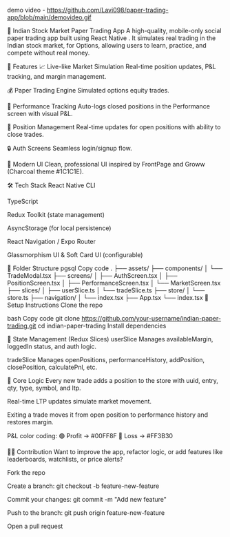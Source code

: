 demo video - https://github.com/Lavi098/paper-trading-app/blob/main/demovideo.gif

📱 Indian Stock Market Paper Trading App
A high-quality, mobile-only social paper trading app built using React Native . It simulates real trading in the Indian stock market, for  Options, allowing users to learn, practice, and compete without real money.

🚀 Features
📈 Live-like Market Simulation
Real-time position updates, P&L tracking, and margin management.

💰 Paper Trading Engine
Simulated options equity trades.

🧠 Performance Tracking
Auto-logs closed positions in the Performance screen with visual P&L.

💼 Position Management
Real-time updates for open positions with ability to close trades.

🔒 Auth Screens
Seamless login/signup flow.

🌙 Modern UI
Clean, professional UI inspired by FrontPage and Groww (Charcoal theme #1C1C1E).

🛠️ Tech Stack
React Native CLI

TypeScript

Redux Toolkit (state management)

AsyncStorage (for local persistence)

React Navigation / Expo Router

Glassmorphism UI & Soft Card UI (configurable)

📁 Folder Structure
pgsql
Copy code
.
├── assets/
├── components/
│   └── TradeModal.tsx
├── screens/
│   ├── AuthScreen.tsx
│   ├── PositionScreen.tsx
│   ├── PerformanceScreen.tsx
│   └── MarketScreen.tsx
├── slices/
│   ├── userSlice.ts
│   └── tradeSlice.ts
├── store/
│   └── store.ts
├── navigation/
│   └── index.tsx
├── App.tsx
└── index.tsx
🧪 Setup Instructions
Clone the repo

bash
Copy code
git clone https://github.com/your-username/indian-paper-trading.git
cd indian-paper-trading
Install dependencies


🧠 State Management (Redux Slices)
userSlice
Manages availableMargin, loggedIn status, and auth logic.

tradeSlice
Manages openPositions, performanceHistory, addPosition, closePosition, calculatePnl, etc.

🔄 Core Logic
Every new trade adds a position to the store with uuid, entry, qty, type, symbol, and ltp.

Real-time LTP updates simulate market movement.

Exiting a trade moves it from open position to performance history and restores margin.

P&L color coding:
🟢 Profit → #00FF8F
🔴 Loss → #FF3B30

🧑‍💻 Contribution
Want to improve the app, refactor logic, or add features like leaderboards, watchlists, or price alerts?

Fork the repo

Create a branch: git checkout -b feature-new-feature

Commit your changes: git commit -m "Add new feature"

Push to the branch: git push origin feature-new-feature

Open a pull request

